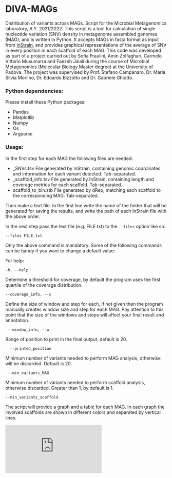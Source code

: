 # DIVA-MAGs
Distribution of variants across MAGs. Script for the Microbial Metagenomics laboratory, A.Y. 2021/2022.
This script is a tool for calculation of single nucleotide variation (SNV) density in metagenome assembled genomes (MAG), and is written in Python. It accepts MAGs in fasta format as input from [InStrain](https://github.com/MrOlm/inStrain), and provides graphical representations of the average of SNV in every position in each scaffold of each MAG.
This code was developed as part of a project carried out by Sofia Fraulini, Amin Zolfaghari, Carmelo Vittorio Musumarra and Faezeh Jalali during the course of Microbial Metagenomics (Molecular Biology Master degree) at the University of Padova. The project was supervised by Prof. Stefano Campanaro, Dr. Maria Silvia Morlino, Dr. Edoardo Bizzotto and Dr. Gabriele Ghiotto.
### Python dependencies:
 Please install these Python packages:
- Pandas
- Matplotlib
- Numpy
- Os
- Argparse 
### Usage:
In the first step for each MAG the following files are needed:
- _SNVs.tsv File generated by InStrain, containing genomic coordinates and information for each variant detected. Tab-separated.
- _scaffold_info.tsv File generated by InStrain, containing length and coverage metrics for each scaffold. Tab-separated.
- scaffold_to_bin.stb File generated by dRep, matching each scaffold to the corresponding MAG. Tab-separated.

Then make a text file. In the first line write the name of the folder that will be generated for saving the results, and write the path of each InStrain file with the above order.

In the next step pass the text file (e.g: FILE.txt) to the `--files` option like so:

`--files FILE.txt`

Only the above command is mandatory. Some of the following commands can be handy if you want to change a default value:

For help: 

`-h, --help`

Determine a threshold for coverage, by default the program uses the first quartile of the coverage distribution.

`--coverage_info, --c`

Define the size of window and step for each, if not given then the program manually creates window size and step for each MAG. Pay attention to this point that the size of the windows and steps will affect your final result and annotation.

` --window_info, --w`

Range of position to print in the final output, default is 20.

`  --printed_position`

Minimum number of variants needed to perform MAG analysis, otherwise will be discarded. Default is 20.

` --min_variants_MAG`

Minimum number of variants needed to perform scaffold analysis, otherwise discarded. Greater than 1, by default is 1.

`--min_variants_scaffold`

The script will provide a graph and a table for each MAG. In each graph the involved scaffolds are shown in different colors and separated by vertical lines.


![This should produce a plot similar to the one below.](https://github.com/bioinfomics-unipd/DIVA-MAGs/files/8793610/28xzH2_30.fa_plot.pdf)
